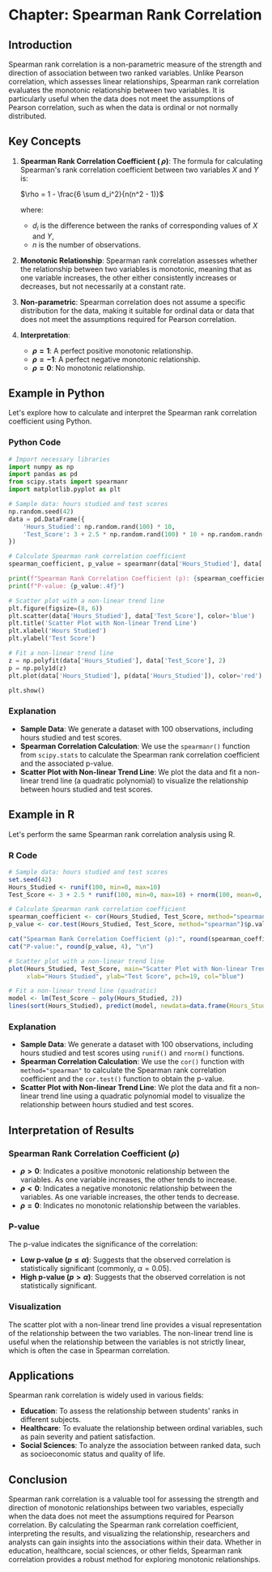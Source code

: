 # Chapter: Spearman Rank Correlation

## Introduction

Spearman rank correlation is a non-parametric measure of the strength and direction of association between two ranked variables. Unlike Pearson correlation, which assesses linear relationships, Spearman rank correlation evaluates the monotonic relationship between two variables. It is particularly useful when the data does not meet the assumptions of Pearson correlation, such as when the data is ordinal or not normally distributed.

## Key Concepts

1. **Spearman Rank Correlation Coefficient ( $\rho$)**: The formula for calculating Spearman's rank correlation coefficient between two variables $X$ and $Y$ is:
   
   $\rho = 1 - \frac{6 \sum d_i^2}{n(n^2 - 1)}$
   
   where:
   - $d_i$ is the difference between the ranks of corresponding values of $X$ and $Y$,
   - $n$ is the number of observations.

2. **Monotonic Relationship**: Spearman rank correlation assesses whether the relationship between two variables is monotonic, meaning that as one variable increases, the other either consistently increases or decreases, but not necessarily at a constant rate.

3. **Non-parametric**: Spearman correlation does not assume a specific distribution for the data, making it suitable for ordinal data or data that does not meet the assumptions required for Pearson correlation.

4. **Interpretation**:
   - **$\rho = 1$**: A perfect positive monotonic relationship.
   - **$\rho = -1$**: A perfect negative monotonic relationship.
   - **$\rho = 0$**: No monotonic relationship.

## Example in Python

Let's explore how to calculate and interpret the Spearman rank correlation coefficient using Python.

### Python Code

```python
# Import necessary libraries
import numpy as np
import pandas as pd
from scipy.stats import spearmanr
import matplotlib.pyplot as plt

# Sample data: hours studied and test scores
np.random.seed(42)
data = pd.DataFrame({
    'Hours_Studied': np.random.rand(100) * 10,
    'Test_Score': 3 + 2.5 * np.random.rand(100) * 10 + np.random.randn(100) * 2
})

# Calculate Spearman rank correlation coefficient
spearman_coefficient, p_value = spearmanr(data['Hours_Studied'], data['Test_Score'])

print(f"Spearman Rank Correlation Coefficient (ρ): {spearman_coefficient:.2f}")
print(f"P-value: {p_value:.4f}")

# Scatter plot with a non-linear trend line
plt.figure(figsize=(8, 6))
plt.scatter(data['Hours_Studied'], data['Test_Score'], color='blue')
plt.title('Scatter Plot with Non-linear Trend Line')
plt.xlabel('Hours Studied')
plt.ylabel('Test Score')

# Fit a non-linear trend line
z = np.polyfit(data['Hours_Studied'], data['Test_Score'], 2)
p = np.poly1d(z)
plt.plot(data['Hours_Studied'], p(data['Hours_Studied']), color='red')

plt.show()
```

### Explanation

- **Sample Data**: We generate a dataset with 100 observations, including hours studied and test scores.
- **Spearman Correlation Calculation**: We use the `spearmanr()` function from `scipy.stats` to calculate the Spearman rank correlation coefficient and the associated p-value.
- **Scatter Plot with Non-linear Trend Line**: We plot the data and fit a non-linear trend line (a quadratic polynomial) to visualize the relationship between hours studied and test scores.

## Example in R

Let's perform the same Spearman rank correlation analysis using R.

### R Code

```r
# Sample data: hours studied and test scores
set.seed(42)
Hours_Studied <- runif(100, min=0, max=10)
Test_Score <- 3 + 2.5 * runif(100, min=0, max=10) + rnorm(100, mean=0, sd=2)

# Calculate Spearman rank correlation coefficient
spearman_coefficient <- cor(Hours_Studied, Test_Score, method="spearman")
p_value <- cor.test(Hours_Studied, Test_Score, method="spearman")$p.value

cat("Spearman Rank Correlation Coefficient (ρ):", round(spearman_coefficient, 2), "\n")
cat("P-value:", round(p_value, 4), "\n")

# Scatter plot with a non-linear trend line
plot(Hours_Studied, Test_Score, main="Scatter Plot with Non-linear Trend Line",
     xlab="Hours Studied", ylab="Test Score", pch=19, col="blue")

# Fit a non-linear trend line (quadratic)
model <- lm(Test_Score ~ poly(Hours_Studied, 2))
lines(sort(Hours_Studied), predict(model, newdata=data.frame(Hours_Studied=sort(Hours_Studied))), col="red", lwd=2)
```

### Explanation

- **Sample Data**: We generate a dataset with 100 observations, including hours studied and test scores using `runif()` and `rnorm()` functions.
- **Spearman Correlation Calculation**: We use the `cor()` function with `method="spearman"` to calculate the Spearman rank correlation coefficient and the `cor.test()` function to obtain the p-value.
- **Scatter Plot with Non-linear Trend Line**: We plot the data and fit a non-linear trend line using a quadratic polynomial model to visualize the relationship between hours studied and test scores.

## Interpretation of Results

### Spearman Rank Correlation Coefficient ($\rho$)

- **$\rho > 0$**: Indicates a positive monotonic relationship between the variables. As one variable increases, the other tends to increase.
- **$\rho < 0$**: Indicates a negative monotonic relationship between the variables. As one variable increases, the other tends to decrease.
- **$\rho = 0$**: Indicates no monotonic relationship between the variables.

### P-value

The p-value indicates the significance of the correlation:
- **Low p-value ($p \leq \alpha$)**: Suggests that the observed correlation is statistically significant (commonly, $\alpha = 0.05$).
- **High p-value ($p > \alpha$)**: Suggests that the observed correlation is not statistically significant.

### Visualization

The scatter plot with a non-linear trend line provides a visual representation of the relationship between the two variables. The non-linear trend line is useful when the relationship between the variables is not strictly linear, which is often the case in Spearman correlation.

## Applications

Spearman rank correlation is widely used in various fields:

- **Education**: To assess the relationship between students' ranks in different subjects.
- **Healthcare**: To evaluate the relationship between ordinal variables, such as pain severity and patient satisfaction.
- **Social Sciences**: To analyze the association between ranked data, such as socioeconomic status and quality of life.

## Conclusion

Spearman rank correlation is a valuable tool for assessing the strength and direction of monotonic relationships between two variables, especially when the data does not meet the assumptions required for Pearson correlation. By calculating the Spearman rank correlation coefficient, interpreting the results, and visualizing the relationship, researchers and analysts can gain insights into the associations within their data. Whether in education, healthcare, social sciences, or other fields, Spearman rank correlation provides a robust method for exploring monotonic relationships.
